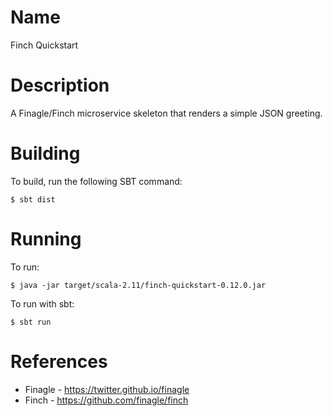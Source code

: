 Name
====

Finch Quickstart

Description
===========

A Finagle/Finch microservice skeleton that renders a simple JSON greeting.

Building
========

To build, run the following SBT command:

    $ sbt dist

Running
=======

To run:

    $ java -jar target/scala-2.11/finch-quickstart-0.12.0.jar

To run with sbt:

    $ sbt run

References
==========

-   Finagle - https://twitter.github.io/finagle
-   Finch - https://github.com/finagle/finch
